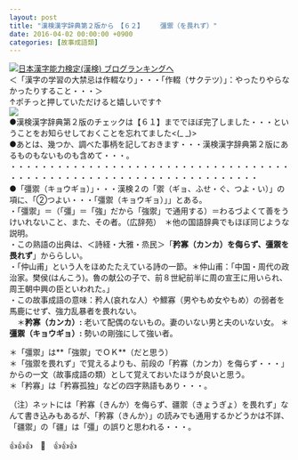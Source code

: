 ```yaml
---
layout: post
title: "漢検漢字辞典第２版から　【６２】　　　彊禦（を畏れず）"
date: 2016-04-02 00:00:00 +0900
categories: [故事成語類]
---
```


[![](/syuusyuu9701/assets/images/漢検漢字辞典第２版から-【６２】-彊禦（を畏れず）-br_c_3028_1.gif)](http://blog.with2.net/link.php?1659096:3028 "日本漢字能力検定(漢検) ブログランキングへ")[日本漢字能力検定(漢検) ブログランキングへ](http://blog.with2.net/link.php?1659096:3028)  
＜「漢字の学習の大禁忌は作輟なり」・・・「作輟（サクテツ）」：やったりやらなかったりすること・・・＞  
↑ポチっと押していただけると嬉しいです↑  
![](/syuusyuu9701/assets/images/漢検漢字辞典第２版から-【６２】-彊禦（を畏れず）-f995f4264f330b1ff8a600da8d619b67.png)  
●漢検漢字辞典第２版のチェックは【６１】まででほぼ完了しました・・・ということをお知らせしておくことを忘れてました<(\_ \_)>  
●あとは、幾つか、調べた事柄を記しておきます・・・漢検漢字辞典第２版にあるものもないものも含めて・・・。  
・・・・・・・・・・・・・・・・・・・・・・・・・・・・・・・・・・・・・・・・・・・・・・・・・・・・・・・・・・・・・・・・・・・・  
●「彊禦（キョウギョ）」・・・漢検２の「禦（ギョ、ふせ・ぐ、つよ・い）」の項に、「②つよい・・・「彊禦（キョウギョ）」」とある。  
・「彊禦」＝（「彊」＝「強」だから「強禦」で通用する）＝わるづよくて善をうけいれないこと、また、その者。（広辞苑）　＊他の国語辞典でもほぼ同じような説明。  
・この熟語の出典は、＜詩経・大雅・烝民＞「**矜寡（カンカ）を侮らず、彊禦を畏れず**」かららしい。  
・「仲山甫」という人をほめたたえている詩の一節。＊仲山甫：「中国・周代の政治家。樊侯(はんこう)。魯の献公の子で、前８世紀前半に周の宣王に用いられ、周王朝中興の臣といわれた。」  
・この故事成語の意味：矜人(哀れな人）や鰥寡（男やもめ女やもめ）の弱者を馬鹿にせず、強力乱暴者を畏れない。  
　＊**矜寡（カンカ）:** 老いて配偶のないもの。妻のいない男と夫のいない女。 ＊**彊禦（キョウギョ）:** 勢いの剛強にして強い者。  
  
＊「彊禦」は**「強禦」でＯＫ**（だと思う）  
＊「強禦を畏れず」で覚えるよりも、前段の「矜寡（カンカ）を侮らず・・・」からの一文（故事成語の類）として覚えておいたほうが良いと思う。  
＊「矜寡」は「矜寡孤独」などの四字熟語もあり・・・。  
  
（注）ネットには「矜寡（きんか）を侮らず、疆禦（きょうぎょ）を畏れず」なんて書き込みもあるが、「矜寡（きんか）」の読みでも通用するかどうかは不詳、「疆禦」の「疆」は「彊」の誤りと思われる・・・。  
  
👍👍👍　🐒　👍👍👍  